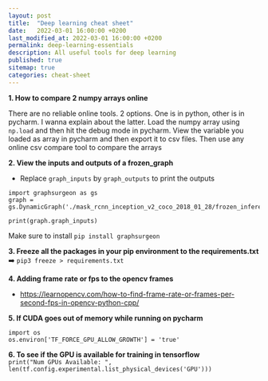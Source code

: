 ```yaml
---
layout: post
title:  "Deep learning cheat sheet"
date:   2022-03-01 16:00:00 +0200
last_modified_at: 2022-03-01 16:00:00 +0200
permalink: deep-learning-essentials
description: All useful tools for deep learning
published: true
sitemap: true
categories: cheat-sheet  
---
```


**1. How to compare 2 numpy arrays online**

There are no reliable online tools. 2 options. One is in python, other is in pycharm. I wanna explain about the latter. 
Load the numpy array using `np.load` and then hit the debug mode in pycharm. View the variable you loaded as array in pycharm and then export it to csv files. 
Then use any online csv compare tool to compare the arrays

**2. View the inputs and outputs of a frozen_graph**

- Replace `graph_inputs` by `graph_outputs` to print the outputs

```
import graphsurgeon as gs
graph = gs.DynamicGraph('./mask_rcnn_inception_v2_coco_2018_01_28/frozen_inference_graph.pb')

print(graph.graph_inputs)
```

Make sure to install `pip install graphsurgeon`

**3. Freeze all the packages in your pip environment to the requirements.txt** ➡️
`pip3 freeze > requirements.txt`

**4. Adding frame rate or fps to the opencv frames**
- https://learnopencv.com/how-to-find-frame-rate-or-frames-per-second-fps-in-opencv-python-cpp/

**5. If CUDA goes out of memory while running on pycharm**
```
import os
os.environ['TF_FORCE_GPU_ALLOW_GROWTH'] = 'true'
```

**6. To see if the GPU is available for training in tensorflow** <br>
`print("Num GPUs Available: ", len(tf.config.experimental.list_physical_devices('GPU')))`

